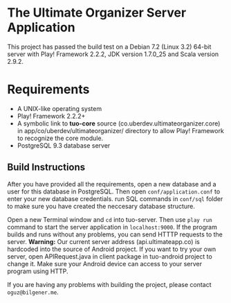 # The Ultimate Organizer Server Application
This project has passed the build test on a Debian 7.2 (Linux 3.2) 64-bit server with Play! Framework 2.2.2, JDK version 1.7.0_25 and Scala version 2.9.2.
	
# Requirements
- A UNIX-like operating system
- Play! Framework 2.2.2+
- A symbolic link to **tuo-core** source (co.uberdev.ultimateorganizer.core) in app/co/uberdev/ultimateorganizer/ directory to allow Play! Framework to recognize the core module. 
- PostgreSQL 9.3 database server

## Build Instructions
After you have provided all the requirements, open a new database and a user for this database in PostgreSQL. Then open `conf/application.conf` to enter your new database credentials. run SQL commands in `conf/sql` folder to make sure you have created the neccesary database structure. 

Open a new Terminal window and `cd` into tuo-server. Then use `play run` command to start the server application in `localhost:9000`. If the program builds and runs without any problems, you can send HTTTP requests to the server. 
**Warning:** Our current server address (api.ultimateapp.co) is hardcoded into the source of Android project. If you want to try your own server, open APIRequest.java in client package in tuo-android project to change it. Make sure your Android device can access to your server program using HTTP.

If you are having any problems with building the project, please contact `oguz@bilgener.me`.